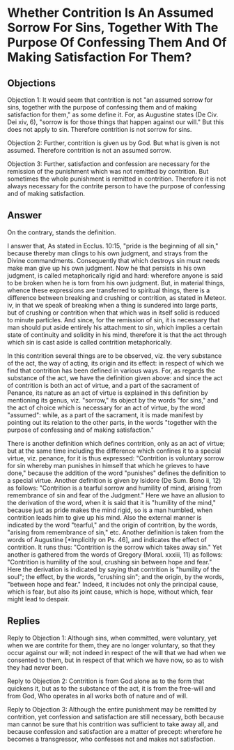 # Whether Contrition Is An Assumed Sorrow For Sins, Together With The Purpose Of Confessing Them And Of Making Satisfaction For Them?

## Objections

Objection 1: It would seem that contrition is not "an assumed sorrow for sins, together with the purpose of confessing them and of making satisfaction for them," as some define it. For, as Augustine states (De Civ. Dei xiv, 6), "sorrow is for those things that happen against our will." But this does not apply to sin. Therefore contrition is not sorrow for sins.

Objection 2: Further, contrition is given us by God. But what is given is not assumed. Therefore contrition is not an assumed sorrow.

Objection 3: Further, satisfaction and confession are necessary for the remission of the punishment which was not remitted by contrition. But sometimes the whole punishment is remitted in contrition. Therefore it is not always necessary for the contrite person to have the purpose of confessing and of making satisfaction.

## Answer

On the contrary, stands the definition.

I answer that, As stated in Ecclus. 10:15, "pride is the beginning of all sin," because thereby man clings to his own judgment, and strays from the Divine commandments. Consequently that which destroys sin must needs make man give up his own judgment. Now he that persists in his own judgment, is called metaphorically rigid and hard: wherefore anyone is said to be broken when he is torn from his own judgment. But, in material things, whence these expressions are transferred to spiritual things, there is a difference between breaking and crushing or contrition, as stated in Meteor. iv, in that we speak of breaking when a thing is sundered into large parts, but of crushing or contrition when that which was in itself solid is reduced to minute particles. And since, for the remission of sin, it is necessary that man should put aside entirely his attachment to sin, which implies a certain state of continuity and solidity in his mind, therefore it is that the act through which sin is cast aside is called contrition metaphorically.

In this contrition several things are to be observed, viz. the very substance of the act, the way of acting, its origin and its effect: in respect of which we find that contrition has been defined in various ways. For, as regards the substance of the act, we have the definition given above: and since the act of contrition is both an act of virtue, and a part of the sacrament of Penance, its nature as an act of virtue is explained in this definition by mentioning its genus, viz. "sorrow," its object by the words "for sins," and the act of choice which is necessary for an act of virtue, by the word "assumed": while, as a part of the sacrament, it is made manifest by pointing out its relation to the other parts, in the words "together with the purpose of confessing and of making satisfaction."

There is another definition which defines contrition, only as an act of virtue; but at the same time including the difference which confines it to a special virtue, viz. penance, for it is thus expressed: "Contrition is voluntary sorrow for sin whereby man punishes in himself that which he grieves to have done," because the addition of the word "punishes" defines the definition to a special virtue. Another definition is given by Isidore (De Sum. Bono ii, 12) as follows: "Contrition is a tearful sorrow and humility of mind, arising from remembrance of sin and fear of the Judgment." Here we have an allusion to the derivation of the word, when it is said that it is "humility of the mind," because just as pride makes the mind rigid, so is a man humbled, when contrition leads him to give up his mind. Also the external manner is indicated by the word "tearful," and the origin of contrition, by the words, "arising from remembrance of sin," etc. Another definition is taken from the words of Augustine [*Implicitly on Ps. 46], and indicates the effect of contrition. It runs thus: "Contrition is the sorrow which takes away sin." Yet another is gathered from the words of Gregory (Moral. xxxiii, 11) as follows: "Contrition is humility of the soul, crushing sin between hope and fear." Here the derivation is indicated by saying that contrition is "humility of the soul"; the effect, by the words, "crushing sin"; and the origin, by the words, "between hope and fear." Indeed, it includes not only the principal cause, which is fear, but also its joint cause, which is hope, without which, fear might lead to despair.

## Replies

Reply to Objection 1: Although sins, when committed, were voluntary, yet when we are contrite for them, they are no longer voluntary, so that they occur against our will; not indeed in respect of the will that we had when we consented to them, but in respect of that which we have now, so as to wish they had never been.

Reply to Objection 2: Contrition is from God alone as to the form that quickens it, but as to the substance of the act, it is from the free-will and from God, Who operates in all works both of nature and of will.

Reply to Objection 3: Although the entire punishment may be remitted by contrition, yet confession and satisfaction are still necessary, both because man cannot be sure that his contrition was sufficient to take away all, and because confession and satisfaction are a matter of precept: wherefore he becomes a transgressor, who confesses not and makes not satisfaction.